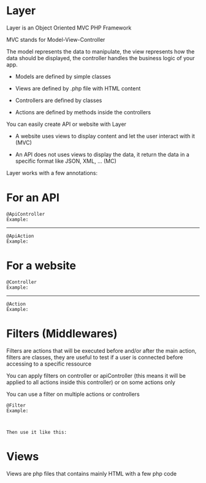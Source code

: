 # Layer

Layer is an Object Oriented MVC PHP Framework

MVC stands for Model-View-Controller

The model represents the data to manipulate, the view represents how the data should be displayed, the controller handles the business logic of your app.

-   Models are defined by simple classes

-   Views are defined by .php file with HTML content

-   Controllers are defined by classes

-   Actions are defined by methods inside the controllers

You can easily create API or website with Layer

-   A website uses views to display content and let the user interact with it (MVC)

-   An API does not uses views to display the data, it return the data in a specific format like JSON, XML, ... (MC)

Layer works with a few annotations:

# For an API

    @ApiController
    Example: 
    
<hr>

    @ApiAction
    Example: 
    
# For a website

    @Controller
    Example: 

<hr>
    
    @Action
    Example: 

# Filters (Middlewares)

Filters are actions that will be executed before and/or after the main action, filters are classes, they are useful to test if a user is connected before accessing to a specific ressource

You can apply filters on controller or apiController (this means it will be applied to all actions inside this controller) or on some actions only

You can use a filter on multiple actions or controllers

    @Filter
    Example:
    
    
    
    Then use it like this:  
  
# Views 

Views are php files that contains mainly HTML with a few php code



